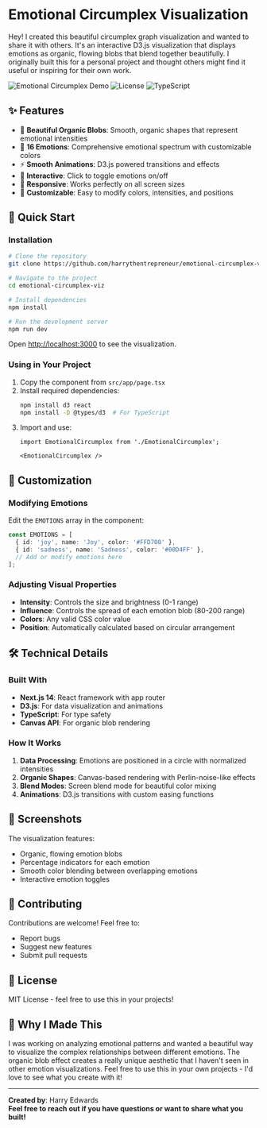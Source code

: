 # Emotional Circumplex Visualization

Hey! I created this beautiful circumplex graph visualization and wanted to share it with others. It's an interactive D3.js visualization that displays emotions as organic, flowing blobs that blend together beautifully. I originally built this for a personal project and thought others might find it useful or inspiring for their own work.

![Emotional Circumplex Demo](https://img.shields.io/badge/Demo-Live-brightgreen)
![License](https://img.shields.io/badge/License-MIT-blue)
![TypeScript](https://img.shields.io/badge/TypeScript-Ready-blue)

## ✨ Features

- 🎨 **Beautiful Organic Blobs**: Smooth, organic shapes that represent emotional intensities
- 🌈 **16 Emotions**: Comprehensive emotional spectrum with customizable colors
- ⚡ **Smooth Animations**: D3.js powered transitions and effects
- 🎯 **Interactive**: Click to toggle emotions on/off
- 📱 **Responsive**: Works perfectly on all screen sizes
- 🔧 **Customizable**: Easy to modify colors, intensities, and positions

## 🚀 Quick Start

### Installation

```bash
# Clone the repository
git clone https://github.com/harrythentrepreneur/emotional-circumplex-viz.git

# Navigate to the project
cd emotional-circumplex-viz

# Install dependencies
npm install

# Run the development server
npm run dev
```

Open [http://localhost:3000](http://localhost:3000) to see the visualization.

### Using in Your Project

1. Copy the component from `src/app/page.tsx`
2. Install required dependencies:
   ```bash
   npm install d3 react
   npm install -D @types/d3  # For TypeScript
   ```
3. Import and use:
   ```tsx
   import EmotionalCircumplex from './EmotionalCircumplex';
   
   <EmotionalCircumplex />
   ```

## 🎨 Customization

### Modifying Emotions

Edit the `EMOTIONS` array in the component:

```typescript
const EMOTIONS = [
  { id: 'joy', name: 'Joy', color: '#FFD700' },
  { id: 'sadness', name: 'Sadness', color: '#00D4FF' },
  // Add or modify emotions here
];
```

### Adjusting Visual Properties

- **Intensity**: Controls the size and brightness (0-1 range)
- **Influence**: Controls the spread of each emotion blob (80-200 range)
- **Colors**: Any valid CSS color value
- **Position**: Automatically calculated based on circular arrangement

## 🛠️ Technical Details

### Built With

- **Next.js 14**: React framework with app router
- **D3.js**: For data visualization and animations
- **TypeScript**: For type safety
- **Canvas API**: For organic blob rendering

### How It Works

1. **Data Processing**: Emotions are positioned in a circle with normalized intensities
2. **Organic Shapes**: Canvas-based rendering with Perlin-noise-like effects
3. **Blend Modes**: Screen blend mode for beautiful color mixing
4. **Animations**: D3.js transitions with custom easing functions

## 📸 Screenshots

The visualization features:
- Organic, flowing emotion blobs
- Percentage indicators for each emotion
- Smooth color blending between overlapping emotions
- Interactive emotion toggles

## 🤝 Contributing

Contributions are welcome! Feel free to:
- Report bugs
- Suggest new features
- Submit pull requests

## 📄 License

MIT License - feel free to use this in your projects!

## 🙏 Why I Made This

I was working on analyzing emotional patterns and wanted a beautiful way to visualize the complex relationships between different emotions. The organic blob effect creates a really unique aesthetic that I haven't seen in other emotion visualizations. Feel free to use this in your own projects - I'd love to see what you create with it!

---

**Created by**: Harry Edwards  
**Feel free to reach out if you have questions or want to share what you built!**
